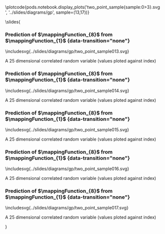 \plotcode{pods.notebook.display_plots('two_point_sample{sample:0>3}.svg', 
                            '../slides/diagrams/gp', sample=(13,17))}
							
\slides{
### Prediction of $\mappingFunction_{8}$ from $\mappingFunction_{1}$ {data-transition="none"}

\includesvg{../slides/diagrams/gp/two_point_sample013.svg}

A 25 dimensional correlated random variable (values ploted against index)

### Prediction of $\mappingFunction_{8}$ from $\mappingFunction_{1}$ {data-transition="none"}

\includesvg{../slides/diagrams/gp/two_point_sample014.svg}

A 25 dimensional correlated random variable (values ploted against index)

### Prediction of $\mappingFunction_{8}$ from $\mappingFunction_{1}$ {data-transition="none"}

\includesvg{../slides/diagrams/gp/two_point_sample015.svg}

A 25 dimensional correlated random variable (values ploted against index)

### Prediction of $\mappingFunction_{8}$ from $\mappingFunction_{1}$ {data-transition="none"}

\includesvg{../slides/diagrams/gp/two_point_sample016.svg}

A 25 dimensional correlated random variable (values ploted against index)

### Prediction of $\mappingFunction_{8}$ from $\mappingFunction_{1}$ {data-transition="none"}

\includesvg{../slides/diagrams/gp/two_point_sample017.svg}

A 25 dimensional correlated random variable (values ploted against index)


}
